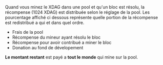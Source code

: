 Quand vous minez le XDAG dans une pool et qu'un bloc est résolu, la récompense (1024 XDAG) est distribuée selon le réglage de la pool. Les pourcentage affiché ci dessous représente quelle portion de la récompense est redistribué a qui et dans quel ordre.

* Frais de la pool
* Récompense du mineur ayant résolu le bloc
* Récompense pour avoir contribué a miner le bloc
* Donation au fond de dévelopement

**Le montant restant** est payé a **tout le monde** qui mine sur la pool.